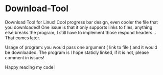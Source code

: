 # Download-Tool
Download Tool for Linux! Cool progress bar design, even cooler the file that you downloaded!
One issue is that it only supports links to files, anything else breaks the program, I still have to implement those respond headers...
That comes later.

Usage of program: you would pass one argument ( link to file ) and it would be downloaded.
The program is I hope staticly linked, if it is not, please comment in issues!

Happy reading my code!

